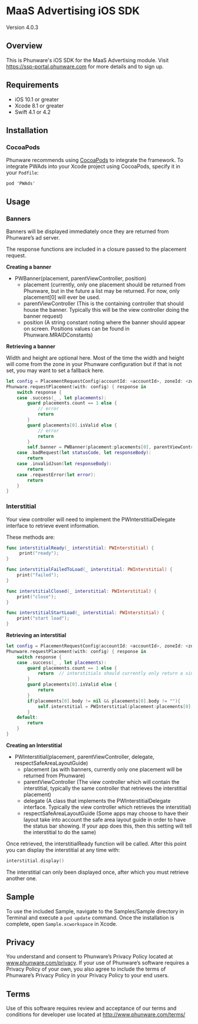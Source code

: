 MaaS Advertising iOS SDK
================

Version 4.0.3

Overview
------------
This is Phunware's iOS SDK for the MaaS Advertising module. Visit https://ssp-portal.phunware.com for more details and to sign up.

Requirements
------------
* iOS 10.1 or greater
* Xcode 8.1 or greater
* Swift 4.1 or 4.2

Installation
------------
### CocoaPods
Phunware recommends using [CocoaPods](http://www.cocoapods.org) to integrate the framework. To integrate PWAds into your Xcode project using CocoaPods, specify it in your `Podfile`:
~~~
pod 'PWAds'
~~~

Usage
----------

### Banners

Banners will be displayed immediately once they are returned from Phunware’s ad server.  

The response functions are included in a closure passed to the placement request.

**Creating a banner**

* PWBanner(placement, parentViewController, position)
  * placement (currently, only one placement should be returned from Phunware, but in the future a list may be returned.  For now, only placement[0] will ever be used.
  * parentViewController (This is the containing controller that should house the banner.  Typically this will be the view controller doing the banner request)
  * position (A string constant noting where the banner should appear on screen.  Positions values can be found in Phunware.MRAIDConstants)

**Retrieving a banner**

Width and height are optional here.  Most of the time the width and height will come from the zone in your Phunware configuration but if that is not set, you may want to set a fallback here.

~~~Swift
let config = PlacementRequestConfig(accountId: <accountId>, zoneId: <zoneId>, width:320, height:50, customExtras:nil)
Phunware.requestPlacement(with: config) { response in
    switch response {
    case .success(_ , let placements):
        guard placements.count == 1 else {
            // error
            return
        }
        guard placements[0].isValid else {
            // error
            return
        }
        self.banner = PWBanner(placement:placements[0], parentViewController:self, position:Positions.BOTTOM_CENTER)
    case .badRequest(let statusCode, let responseBody):
        return
    case .invalidJson(let responseBody):
        return
    case .requestError(let error):
        return
    }
}
~~~

### Interstitial

Your view controller  will need to implement the PWInterstitialDelegate interface to retrieve event information.

These methods are:

~~~Swift
func interstitialReady(_ interstitial: PWInterstitial) {
     print("ready");
}

func interstitialFailedToLoad(_ interstitial: PWInterstitial) {
    print("failed");
}

func interstitialClosed(_ interstitial: PWInterstitial) {
    print("close");
}

func interstitialStartLoad(_ interstitial: PWInterstitial) {
    print("start load");
}
~~~

**Retrieving an interstitial**

~~~Swift
let config = PlacementRequestConfig(accountId: <accountId>, zoneId: <zoneId>, width:nil, height:nil, customExtras:nil)
Phunware.requestPlacement(with: config) { response in
    switch response {
    case .success(_ , let placements):
        guard placements.count == 1 else {
            return  // interstitials should currently only return a single ad
        }
        guard placements[0].isValid else {
            return
        }
        if(placements[0].body != nil && placements[0].body != ""){
            self.interstitial = PWInterstitial(placement:placements[0], parentViewController:self, delegate:self, respectSafeAreaLayoutGuide:true)
        }
    default:
        return
    }
}
~~~

**Creating an Interstitial**

* PWInterstitial(placement, parentViewController, delegate, respectSafeAreaLayoutGuide)
  * placement (as with banners, currently only one placement will be returned from Phunware)
  * parentViewController (The view controller which will contain the interstitial, typically the same controller that retrieves the interstitial placement)
  * delegate (A class that implements the PWInterstitialDelegate interface.  Typically the view controller which retrieves the interstitial)
  * respectSafeAreaLayoutGuide (Some apps may choose to have their layout take into account the safe area layout guide in order to have the status bar showing.  If your app does this, then this setting will tell the interstitial to do the same)

Once retrieved, the interstitialReady function will be called.  After this point you can display the interstitial at any time with:

~~~Swift
interstitial.display()
~~~

The interstitial can only been displayed once, after which you must retrieve another one.

Sample
-----------
To use the included Sample, navigate to the Samples/Sample directory in Terminal and execute a `pod update` command. Once the installation is complete, open `Sample.xcworkspace` in Xcode.

Privacy
-----------
You understand and consent to Phunware’s Privacy Policy located at www.phunware.com/privacy. If your use of Phunware’s software requires a Privacy Policy of your own, you also agree to include the terms of Phunware’s Privacy Policy in your Privacy Policy to your end users.

Terms
-----------
Use of this software requires review and acceptance of our terms and conditions for developer use located at http://www.phunware.com/terms/
